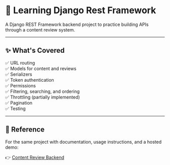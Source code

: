 # 📘 Learning Django Rest Framework

A Django REST Framework backend project to practice building APIs through a content review system.

---

## ✨ What's Covered

✅ URL routing  
✅ Models for content and reviews  
✅ Serializers  
✅ Token authentication  
✅ Permissions  
✅ Filtering, searching, and ordering  
✅ Throttling (partially implemented)  
✅ Pagination  
✅ Testing  

---

## 🔗 Reference

For the same project with documentation, usage instructions, and a hosted demo:

👉 [Content Review Backend](https://github.com/bitsbuild/ContentReviewBackend)
